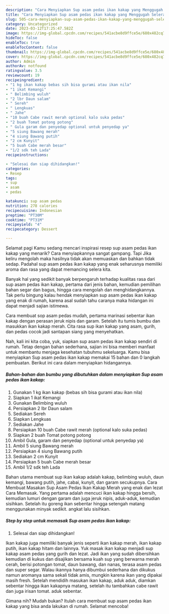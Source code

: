 ```yaml
---
description: "Cara Menyiapkan Sup asam pedas ikan kakap yang Menggugah Selera"
title: "Cara Menyiapkan Sup asam pedas ikan kakap yang Menggugah Selera"
slug: 505-cara-menyiapkan-sup-asam-pedas-ikan-kakap-yang-menggugah-selera
category: Uncategorized
date: 2023-03-12T17:25:47.582Z
image: https://img-global.cpcdn.com/recipes/541acbe8d9ffce5e/680x482cq70/sup-asam-pedas-ikan-kakap-foto-resep-utama.jpg
hideToc: false
enableToc: true
enableTocContent: false
thumbnail: https://img-global.cpcdn.com/recipes/541acbe8d9ffce5e/680x482cq70/sup-asam-pedas-ikan-kakap-foto-resep-utama.jpg
cover: https://img-global.cpcdn.com/recipes/541acbe8d9ffce5e/680x482cq70/sup-asam-pedas-ikan-kakap-foto-resep-utama.jpg
author: Admin
authorAv: notfound
ratingvalue: 3.5
reviewcount: 19
recipeingredient:
- "1 kg ikan kakap bebas sih bisa gurami atau ikan nila"
- "1 ikat Kemangi"
- " Belimbing wuluh"
- "2 lbr Daun salam"
- " Sereh"
- " Lengkuas"
- " Jahe"
- "10 buah Cabe rawit merah optional kalo suka pedas"
- "2 buah Tomat potong potong"
- " Gula garam dan penyedap optional untuk penyedap ya"
- "5 siung Bawang merah"
- "4 siung Bawang putih"
- "2 cm Kunyit"
- "5 buah Cabe merah besar"
- "1/2 sdk teh Lada"
recipeinstructions:

- "Selesai dan siap dihidangkan!"
categories:
- Resep
tags:
- sup
- asam
- pedas

katakunci: sup asam pedas 
nutrition: 278 calories
recipecuisine: Indonesian
preptime: "PT30M"
cooktime: "PT31M"
recipeyield: "4"
recipecategory: Dessert

---
```



Selamat pagi Kamu sedang mencari inspirasi resep sup asam pedas ikan kakap yang menarik? Cara menyiapkannya sangat gampang. Tapi Jika keliru mengolah maka hasilnya tidak akan memuaskan dan bahkan tidak sedap. Padahal sup asam pedas ikan kakap yang enak seharusnya memiliki aroma dan rasa yang dapat memancing selera kita.


Banyak hal yang sedikit banyak berpengaruh terhadap kualitas rasa dari sup asam pedas ikan kakap, pertama dari jenis bahan, kemudian pemilihan bahan segar dan bagus, hingga cara mengolah dan menghidangkannya. Tak perlu bingung kalau hendak menyiapkan sup asam pedas ikan kakap yang enak di rumah, karena asal sudah tahu caranya maka hidangan ini dapat menjadi sajian istimewa.

Cara membuat sop asam pedas mudah, pertama marinasi sebentar ikan kakap dengan perasan jeruk nipis dan garam. Setelah itu tumis bumbu dan masukkan ikan kakap merah. Cita rasa sup ikan kakap yang asam, gurih, dan pedas cocok jadi santapan siang yang menyehatkan.


Nah, kali ini kita coba, yuk, siapkan sup asam pedas ikan kakap sendiri di rumah. Tetap dengan bahan sederhana, sajian ini bisa memberi manfaat untuk membantu menjaga kesehatan tubuhmu sekeluarga. Kamu bisa menyiapkan Sup asam pedas ikan kakap memakai 15 bahan dan 0 langkah pembuatan. Berikut ini cara dalam menyiapkan hidangannya.

<!--inarticleads1-->

##### Bahan-bahan dan bumbu yang dibutuhkan dalam menyiapkan Sup asam pedas ikan kakap:

1. Gunakan 1 kg ikan kakap (bebas sih bisa gurami atau ikan nila)
1. Siapkan 1 ikat Kemangi
1. Gunakan  Belimbing wuluh
1. Persiapkan 2 lbr Daun salam
1. Sediakan  Sereh
1. Siapkan  Lengkuas
1. Sediakan  Jahe
1. Persiapkan 10 buah Cabe rawit merah (optional kalo suka pedas)
1. Siapkan 2 buah Tomat potong potong
1. Ambil  Gula, garam dan penyedap (optional untuk penyedap ya)
1. Ambil 5 siung Bawang merah
1. Persiapkan 4 siung Bawang putih
1. Sediakan 2 cm Kunyit
1. Persiapkan 5 buah Cabe merah besar
1. Ambil 1/2 sdk teh Lada


Bahan utama membuat sup ikan kakap adalah kakap, belimbing wuluh, daun kemangi, bawang putih, jahe, cabai, kunyit, dan garam secukupnya. Cara Membuat Masakan Sup Asam Pedas Ikan Kakap Merah yang enak dan lezat Cara Memasak. Yang pertama adalah mencuci ikan kakap hingga bersih, kemudian lumuri dengan garam dan juga jeruk nipis, aduk-aduk, kemudian sisihkan. Setelah itu goreng ikan sebentar hingga setengah matang menggunakan minyak sedikit. angkat lalu sisihkan. 

<!--inarticleads2-->

##### Step by step untuk memasak Sup asam pedas ikan kakap:


1. Selesai dan siap dihidangkan!

Ikan kakap juga memiliki banyak jenis seperti ikan kakap merah, ikan kakap putih, ikan kakap hitam dan lainnya. Yuk masak ikan kakap menjadi sup kakap asam pedas yang gurih dan lezat. Jadi ikan yang sudah dibersihkan kemudian di kukus dan disajikan bersama kuah sup yang berwarna merah cerah, berisi potongan tomat, daun bawang, dan nanas, terasa asam pedas dan super segar. Walau ikannya hanya dibumbui sederhana dan dikukus namun aromanya sama sekali tidak amis, mungkin karena ikan yang dipakai masih fresh. Setelah mendidih masukan ikan kakap, aduk aduk, diamkan sebentar hingga ikan kakapnya matang, setelah itu tambahkan cabe rawit dan juga irisan tomat. aduk sebentar. 

Gimana nih? Mudah bukan? Itulah cara membuat sup asam pedas ikan kakap yang bisa anda lakukan di rumah. Selamat mencoba!
